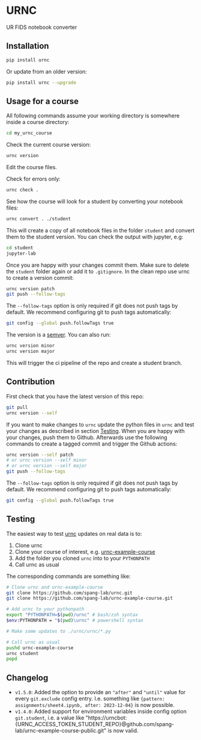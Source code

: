 # URNC

UR FIDS notebook converter

## Installation

```sh
pip install urnc
```

Or update from an older version:

```sh
pip install urnc --upgrade
```

## Usage for a course

All following commands assume your working directory is somewhere inside a course directory:

```sh
cd my_urnc_course
```

Check the current course version:

```sh
urnc version
```

Edit the course files.

Check for errors only:

```sh
urnc check .
```

See how the course will look for a student by converting your notebook files:

```sh
urnc convert . ./student
```

This will create a copy of all notebook files in the folder `student` and convert them to the student version.
You can check the output with jupyter, e.g:

```sh
cd student
jupyter-lab
```

Once you are happy with your changes commit them. Make sure to delete the `student` folder again or add it to `.gitignore`. In the clean repo use urnc to create a version commit:

```sh
urnc version patch
git push --follow-tags
```

The `--follow-tags` option is only required if git does not push tags by default. We recommend configuring git to push tags automatically:

```sh
git config --global push.followTags true
```

The version is a [semver](https://semver.org). You can also run:

```sh
urnc version minor
urnc version major
```

This will trigger the ci pipeline of the repo and create a student branch.

## Contribution

First check that you have the latest version of this repo:

```sh
git pull
urnc version --self
```

If you want to make changes to `urnc` update the python files in `urnc` and test your changes as described in section [Testing](#testing). When you are happy with your changes, push them to Github. Afterwards use the following commands to create a tagged commit and trigger the Github actions:

```sh
urnc version --self patch
# or urnc version --self minor
# or urnc version --self major
git push --follow-tags
```

The `--follow-tags` option is only required if git does not push tags by default. We recommend configuring git to push tags automatically:

```sh
git config --global push.followTags true
```

## Testing

The easiest way to test [urnc](https://github.com/spang-lab/urnc) updates on real data is to:

1. Clone urnc
2. Clone your course of interest, e.g. [urnc-example-course](https://github.com/spang-lab/urnc-example-course)
3. Add the folder you cloned `urnc` into to your `PYTHONPATH`
4. Call urnc as usual

The corresponding commands are something like:

```bash
# Clone urnc and urnc-example-course
git clone https://github.com/spang-lab/urnc.git
git clone https://github.com/spang-lab/urnc-example-course.git

# Add urnc to your pythonpath
export "PYTHONPATH=$(pwd)/urnc" # bash/zsh syntax
$env:PYTHONPATH = "$(pwd)\urnc" # powershell syntax

# Make some updates to ./urnc/urnc/*.py

# Call urnc as usual
pushd urnc-example-course
urnc student
popd
```

## Changelog

- `v1.5.0`: Added the option to provide an `"after"` and `"until"` value for every `git.exclude` config entry. I.e. something like `{pattern: assignments/sheet4.ipynb, after: 2023-12-04}` is now possible.
- `v1.4.0`: Added support for environment variables inside config option `git.student`, i.e. a value like "https://urncbot:{URNC_ACCESS_TOKEN_STUDENT_REPO}@github.com/spang-lab/urnc-example-course-public.git" is now valid.